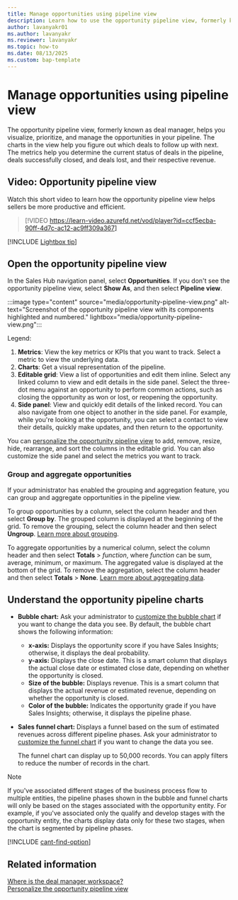 ```yaml
---
title: Manage opportunities using pipeline view 
description: Learn how to use the opportunity pipeline view, formerly known as deal manager, to visualize, prioritize, and manage the opportunities in your pipeline.
author: lavanyakr01
ms.author: lavanyakr
ms.reviewer: lavanyakr
ms.topic: how-to 
ms.date: 08/13/2025
ms.custom: bap-template 
---
```


# Manage opportunities using pipeline view

The opportunity pipeline view, formerly known as deal manager, helps you visualize, prioritize, and manage the opportunities in your pipeline. The charts in the view help you figure out which deals to follow up with next. The metrics help you determine the current status of deals in the pipeline, deals successfully closed, and deals lost, and their respective revenue.

## Video: Opportunity pipeline view

Watch this short video to learn how the opportunity pipeline view helps sellers be more productive and efficient.  

> [!VIDEO https://learn-video.azurefd.net/vod/player?id=ccf5ecba-90ff-4d7c-ac12-ac9ff309a367]

[!INCLUDE [Lightbox tip](~/../shared-content/shared/lightbox-tip.md)]

## Open the opportunity pipeline view  

In the Sales Hub navigation panel, select **Opportunities**. If you don't see the opportunity pipeline view, select **Show As**, and then select **Pipeline view**.

:::image type="content" source="media/opportunity-pipeline-view.png" alt-text="Screenshot of the opportunity pipeline view with its components highlighted and numbered." lightbox="media/opportunity-pipeline-view.png":::

Legend:

1. **Metrics**: View the key metrics or KPIs that you want to track. Select a metric to view the underlying data.
1. **Charts**: Get a visual representation of the pipeline.
1. **Editable grid**: View a list of opportunities and edit them inline. Select any linked column to view and edit details in the side panel. Select the three-dot menu against an opportunity to perform common actions, such as closing the opportunity as won or lost, or reopening the opportunity. 
1. **Side panel**: View and quickly edit details of the linked record. You can also navigate from one object to another in the side panel. For example, while you're looking at the opportunity, you can select a contact to view their details, quickly make updates, and then return to the opportunity.  

You can [personalize the opportunity pipeline view](personalize-pipeline-view.md) to add, remove, resize, hide, rearrange, and sort the columns in the editable grid. You can also customize the side panel and select the metrics you want to track.

### Group and aggregate opportunities

If your administrator has enabled the grouping and aggregation feature, you can group and aggregate opportunities in the pipeline view. 

To group opportunities by a column, select the column header and then select **Group by**. The grouped column is displayed at the beginning of the grid. To remove the grouping, select the column header and then select **Ungroup**. [Learn more about grouping](/power-apps/user/grid-filters#grouping).

To aggregate opportunities by a numerical column, select the column header and then select **Totals** > *function*, where *function* can be sum, average, minimum, or maximum. The aggregated value is displayed at the bottom of the grid. To remove the aggregation, select the column header and then select **Totals** > **None**. [Learn more about aggregating data](/power-apps/user/grid-filters#aggregation).  

## Understand the opportunity pipeline charts

- **Bubble chart:** Ask your administrator to [customize the bubble chart](opportunity-pipeline-view-for-admins.md#customize-the-bubble-chart) if you want to change the data you see. By default, the bubble chart shows the following information:

  - **x-axis:** Displays the opportunity score if you have Sales Insights; otherwise, it displays the deal probability.
  - **y-axis:** Displays the close date. This is a smart column that displays the actual close date or estimated close date, depending on whether the opportunity is closed.
  - **Size of the bubble:** Displays revenue. This is a smart column that displays the actual revenue or estimated revenue, depending on whether the opportunity is closed.
  - **Color of the bubble:** Indicates the opportunity grade if you have Sales Insights; otherwise, it displays the pipeline phase.

- **Sales funnel chart:** Displays a funnel based on the sum of estimated revenues across different pipeline phases. Ask your administrator to [customize the funnel chart](opportunity-pipeline-view-for-admins.md#customize-the-funnel-chart) if you want to change the data you see.

  The funnel chart can display up to 50,000 records. You can apply filters to reduce the number of records in the chart.

> [!NOTE]
> If you've associated different stages of the business process flow to multiple entities, the pipeline phases shown in the bubble and funnel charts will only be based on the stages associated with the opportunity entity. For example, if you've associated only the qualify and develop stages with the opportunity entity, the charts display data only for these two stages, when the chart is segmented by pipeline phases.

[!INCLUDE [cant-find-option](../includes/cant-find-option.md)]

## Related information

[Where is the deal manager workspace?](faq-sales.yml#where-is-the-deal-manager-workspace)  
[Personalize the opportunity pipeline view](personalize-pipeline-view.md)
